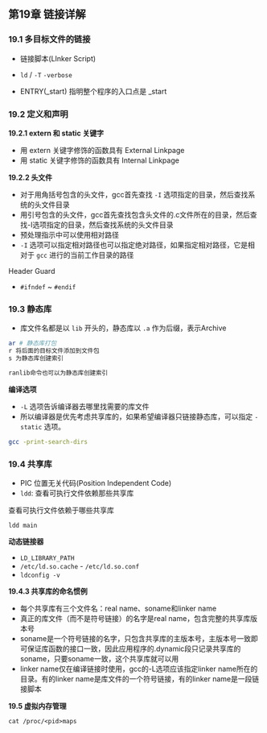 ## 第19章 链接详解

### 19.1 多目标文件的链接

* 链接脚本(LInker Script)
* `ld`  / `-T` `-verbose`


* ENTRY(_start) 指明整个程序的入口点是 \_start


### 19.2 定义和声明

**19.2.1 extern 和 static 关键字**

* 用 extern 关键字修饰的函数具有 External Linkpage
* 用 static 关键字修饰的函数具有 Internal Linkpage

**19.2.2 头文件**

* 对于用角括号包含的头文件，gcc首先查找 `-I` 选项指定的目录，然后查找系统的头文件目录
* 用引号包含的头文件，gcc首先查找包含头文件的.c文件所在的目录，然后查找-I选项指定的目录，然后查找系统的头文件目录
* 预处理指示中可以使用相对路径
* `-I` 选项可以指定相对路径也可以指定绝对路径，如果指定相对路径，它是相对于 `gcc` 进行的当前工作目录的路径

Header Guard

* `#ifndef` ~ `#endif`

### 19.3 静态库

* 库文件名都是以 `lib` 开头的，静态库以 `.a` 作为后缀，表示Archive

```bash
ar # 静态库打包
r 将后面的目标文件添加到文件包
s 为静态库创建索引

ranlib命令也可以为静态库创建索引
```

**编译选项**

* `-L` 选项告诉编译器去哪里找需要的库文件
* 所以编译器是优先考虑共享库的，如果希望编译器只链接静态库，可以指定 `-static` 选项。

```bash
gcc -print-search-dirs
```

### 19.4 共享库

* PIC 位置无关代码(Position Independent Code)
* `ldd`: 查看可执行文件依赖那些共享库

查看可执行文件依赖于哪些共享库

`ldd main`

**动态链接器**

* `LD_LIBRARY_PATH`
* `/etc/ld.so.cache` - `/etc/ld.so.conf`
* `ldconfig -v`

**19.4.3 共享库的命名惯例**

* 每个共享库有三个文件名：real name、soname和linker name
* 真正的库文件（而不是符号链接）的名字是real name，包含完整的共享库版本号
* soname是一个符号链接的名字，只包含共享库的主版本号，主版本号一致即可保证库函数的接口一致，因此应用程序的.dynamic段只记录共享库的soname，只要soname一致，这个共享库就可以用
* linker name仅在编译链接时使用，gcc的-L选项应该指定linker name所在的目录。有的linker name是库文件的一个符号链接，有的linker name是一段链接脚本


**19.5 虚拟内存管理**

`cat /proc/<pid>maps`